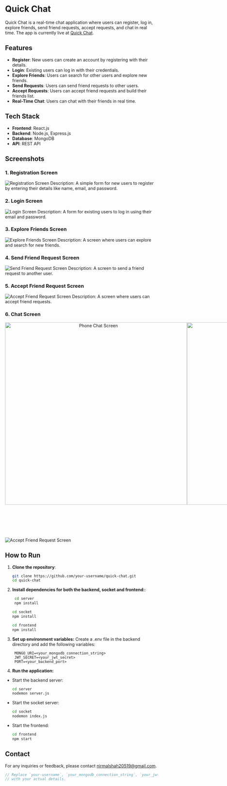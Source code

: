 # Quick Chat

Quick Chat is a real-time chat application where users can register, log in, explore friends, send friend requests, accept requests, and chat in real time. The app is currently live at [Quick Chat](https://chat-app-jade-eta.vercel.app/).

## Features

- **Register**: New users can create an account by registering with their details.
- **Login**: Existing users can log in with their credentials.
- **Explore Friends**: Users can search for other users and explore new friends.
- **Send Requests**: Users can send friend requests to other users.
- **Accept Requests**: Users can accept friend requests and build their friends list.
- **Real-Time Chat**: Users can chat with their friends in real time.

## Tech Stack

- **Frontend**: React.js
- **Backend**: Node.js, Express.js
- **Database**: MongoDB
- **API**: REST API

## Screenshots

### 1. Registration Screen

![Registration Screen](<screenshots/Screenshot%20(127).png>)
Description: A simple form for new users to register by entering their details like name, email, and password.

### 2. Login Screen

![Login Screen](<screenshots/Screenshot%20(125).png>)
Description: A form for existing users to log in using their email and password.

### 3. Explore Friends Screen

![Explore Friends Screen](<screenshots/Screenshot%20(129).png>)
Description: A screen where users can explore and search for new friends.

### 4. Send Friend Request Screen

![Send Friend Request Screen](<screenshots/Screenshot%20(130).png>)
Description: A screen to send a friend request to another user.

### 5. Accept Friend Request Screen

![Accept Friend Request Screen](<screenshots/Screenshot%20(131).png>)
Description: A screen where users can accept friend requests.

### 6. Chat Screen

<div style="display: flex; justify-content: space-between ; align-items: center; gap: 0px;">

  <div style="flex: 1; text-align: center;">
    <img src="screenshots/WhatsApp Image 2024-09-01 at 01.12.39_e45e378f.jpg" alt="Phone Chat Screen" style="height: 600px;"/>
  </div>

  <div style="flex: 1; text-align: center;">
    <img src="screenshots/WhatsApp Image 2024-09-01 at 01.12.40_6c130f53.jpg" alt="Phone Chat Screen" style="height: 600px;"/>
  </div>
</div>
<p style="height:80px;"><p/>

![Accept Friend Request Screen](<screenshots/Screenshot (139).png>)
## How to Run

1. **Clone the repository**:
   ```bash
   git clone https://github.com/your-username/quick-chat.git
   cd quick-chat
   ```
2. **Install dependencies for both the backend, socket and frontend:**:
   ```bash
    cd server
    npm install
   ```
   ```bash
   cd socket
   npm install
   ```
   ```bash
   cd frontend
   npm install
   ```
3. **Set up environment variables:**
   Create a .env file in the backend directory and add the following variables:
   ```env
    MONGO_URI=<your_mongodb_connection_string>
    JWT_SECRET=<your_jwt_secret>
    PORT=<your_backend_port>
   ```
4. **Run the application:**

- Start the backend server:
  ```bash
  cd server
  nodemon server.js
  ```
- Start the socket server:
  ```bash
  cd socket
  nodemon index.js
  ```
- Start the frontend:
  ```bash
  cd frontend
  npm start
  ```

## Contact

For any inquiries or feedback, please contact [nirmalshah20519@gmail.com](mailto:nirmalshah20519@gmail.com).

```javascript
// Replace `your-username`, `your_mongodb_connection_string`, `your_jwt_secret`, `your_backend_port`
// with your actual details.
```

